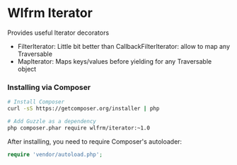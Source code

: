 Wlfrm Iterator
===============

Provides useful Iterator decorators

- FilterIterator: Little bit better than CallbackFilterIterator: allow to map any Traversable
- MapIterator: Maps keys/values before yielding for any Traversable object

### Installing via Composer

```bash
# Install Composer
curl -sS https://getcomposer.org/installer | php

# Add Guzzle as a dependency
php composer.phar require wlfrm/iterator:~1.0
```

After installing, you need to require Composer's autoloader:

```php
require 'vendor/autoload.php';
```